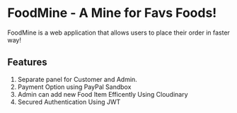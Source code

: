 # FoodMine - A Mine for Favs Foods!

FoodMine is a web application that allows users to place their order in faster way!

## Features 
1. Separate panel for Customer and Admin.
2. Payment Option using PayPal Sandbox
3. Admin can add new Food Item Efficently Using Cloudinary
4. Secured Authentication Using JWT 

